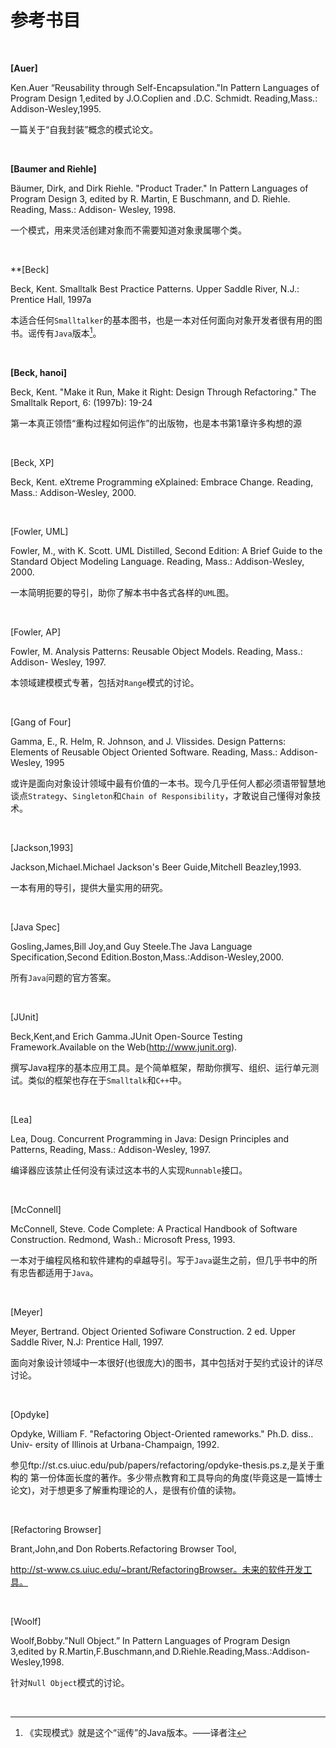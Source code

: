 # 参考书目

<br>

**[Auer]**

Ken.Auer “Reusability through Self-Encapsulation."In Pattern Languages of Program Design 1,edited by J.O.Coplien and .D.C. Schmidt. Reading,Mass.: Addison-Wesley,1995.

一篇关于“自我封装”概念的模式论文。

<br>

**[Baumer and Riehle]**

Bäumer, Dirk, and Dirk Riehle. "Product Trader." In Pattern Languages of Program Design 3, edited by R. Martin, E Buschmann, and D. Riehle. Reading, Mass.: Addison- Wesley, 1998.

一个模式，用来灵活创建对象而不需要知道对象隶属哪个类。

<br>

**[Beck]

Beck, Kent. Smalltalk Best Practice Patterns. Upper Saddle River, N.J.: Prentice Hall,
1997a

本适合任何`Smalltalker`的基本图书，也是一本对任何面向对象开发者很有用的图书。谣传有`Java`版本[^1]。

<br>

**[Beck, hanoi]**

Beck, Kent. "Make it Run, Make it Right: Design Through Refactoring." The Smalltalk Report, 6: (1997b): 19-24

第一本真正领悟“重构过程如何运作”的出版物，也是本书第1章许多构想的源

<br>

[Beck, XP]

Beck, Kent. eXtreme Programming eXplained: Embrace Change. Reading, Mass.: Addison-Wesley, 2000.

<br>

[Fowler, UML]

Fowler, M., with K. Scott. UML Distilled, Second Edition: A Brief Guide to the Standard Object Modeling Language. Reading, Mass.: Addison-Wesley, 2000.

一本简明扼要的导引，助你了解本书中各式各样的`UML`图。

<br>

[Fowler, AP]

Fowler, M. Analysis Patterns: Reusable Object Models. Reading, Mass.: Addison- Wesley, 1997.

本领域建模模式专著，包括对`Range`模式的讨论。

<br>

[Gang of Four]

Gamma, E., R. Helm, R. Johnson, and J. Vlissides. Design Patterns: Elements of Reusable Object Oriented Software. Reading, Mass.: Addison-Wesley, 1995

或许是面向对象设计领域中最有价值的一本书。现今几乎任何人都必须语带智慧地谈点`Strategy`、`Singleton`和`Chain of Responsibility`，才敢说自己懂得对象技术。

<br>

[Jackson,1993]

Jackson,Michael.Michael Jackson's Beer Guide,Mitchell Beazley,1993. 

一本有用的导引，提供大量实用的研究。

<br>

[Java Spec]

Gosling,James,Bill Joy,and Guy Steele.The Java Language Specification,Second Edition.Boston,Mass.:Addison-Wesley,2000.

所有`Java`问题的官方答案。

<br>

[JUnit]

Beck,Kent,and Erich Gamma.JUnit Open-Source Testing Framework.Available on the Web(http://www.junit.org).

撰写Java程序的基本应用工具。是个简单框架，帮助你撰写、组织、运行单元测试。类似的框架也存在于`Smalltalk`和`C++`中。

<br>

[Lea]

Lea, Doug. Concurrent Programming in Java: Design Principles and Patterns, Reading, Mass.: Addison-Wesley, 1997.

编译器应该禁止任何没有读过这本书的人实现`Runnable`接口。

<br>

[McConnell]

McConnell, Steve. Code Complete: A Practical Handbook of Software Construction. Redmond, Wash.: Microsoft Press, 1993.

一本对于编程风格和软件建构的卓越导引。写于`Java`诞生之前，但几乎书中的所有忠告都适用于`Java`。

<br>

[Meyer]

Meyer, Bertrand. Object Oriented Sofiware Construction. 2 ed. Upper Saddle River, N.J: Prentice Hall, 1997.

面向对象设计领域中一本很好(也很庞大)的图书，其中包括对于契约式设计的详尽讨论。

<br>

[Opdyke]

Opdyke, William F. "Refactoring Object-Oriented rameworks." Ph.D. diss.. Univ- ersity of Illinois at Urbana-Champaign, 1992.

参见ftp://st.cs.uiuc.edu/pub/papers/refactoring/opdyke-thesis.ps.z,是关于重构的 第一份体面长度的著作。多少带点教育和工具导向的角度(毕竟这是一篇博士论文)，对于想更多了解重构理论的人，是很有价值的读物。

<br>

[Refactoring Browser]

Brant,John,and Don Roberts.Refactoring Browser Tool,

http://st-www.cs.uiuc.edu/~brant/RefactoringBrowser。未来的软件开发工具。

<br>

[Woolf]

Woolf,Bobby."Null Object.” In Pattern Languages of Program Design 3,edited by R.Martin,F.Buschmann,and D.Riehle.Reading,Mass.:Addison-Wesley,1998.

针对`Null Object`模式的讨论。 

<br>

[^1]: 《实现模式》就是这个“谣传”的Java版本。——译者注

